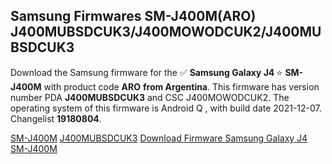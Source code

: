 <h2>Samsung Firmwares SM-J400M(ARO) J400MUBSDCUK3/J400MOWODCUK2/J400MUBSDCUK3</h2>
Download the Samsung firmware for the ✅ <strong>Samsung Galaxy J4 </strong> ⭐ <strong>SM-J400M</strong> with product code <strong>ARO</strong> <strong> from Argentina</strong>. This firmware has version number PDA <strong>J400MUBSDCUK3</strong> and CSC J400MOWODCUK2. The operating system of this firmware is Android Q , with build date 2021-12-07. Changelist <strong>19180804</strong>.


[SM-J400M](https://samfirm.shop/samsung/model/SM-J400M)
[J400MUBSDCUK3](https://samfirm.shop/samsung/pda/J400MUBSDCUK3)
[Download Firmware Samsung Galaxy J4 SM-J400M](https://samfirm.shop/samsung/firmware/481172)

